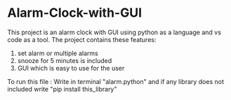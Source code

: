 # Alarm-Clock-with-GUI
This project is an alarm clock with GUI using python as a language and vs code as a tool.
The project contains these features:
1. set alarm or multiple alarms
2. snooze for 5 minutes is included
3. GUI which is easy to use for the user
   
To run this file :
Write in terminal "alarm.python" and if any library does not included write "pip install this_library"
